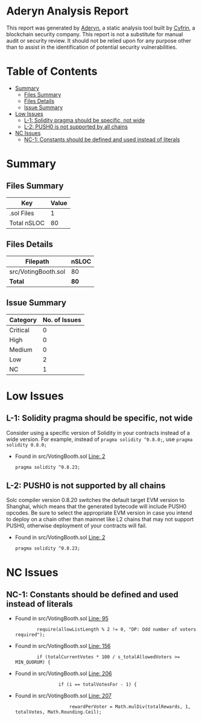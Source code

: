 # Aderyn Analysis Report

This report was generated by [Aderyn](https://github.com/Cyfrin/aderyn), a static analysis tool built by [Cyfrin](https://cyfrin.io), a blockchain security company. This report is not a substitute for manual audit or security review. It should not be relied upon for any purpose other than to assist in the identification of potential security vulnerabilities.
# Table of Contents

- [Summary](#summary)
  - [Files Summary](#files-summary)
  - [Files Details](#files-details)
  - [Issue Summary](#issue-summary)
- [Low Issues](#low-issues)
  - [L-1: Solidity pragma should be specific, not wide](#l-1-solidity-pragma-should-be-specific-not-wide)
  - [L-2: PUSH0 is not supported by all chains](#l-2-push0-is-not-supported-by-all-chains)
- [NC Issues](#nc-issues)
  - [NC-1: Constants should be defined and used instead of literals](#nc-1-constants-should-be-defined-and-used-instead-of-literals)


# Summary

## Files Summary

| Key | Value |
| --- | --- |
| .sol Files | 1 |
| Total nSLOC | 80 |


## Files Details

| Filepath | nSLOC |
| --- | --- |
| src/VotingBooth.sol | 80 |
| **Total** | **80** |


## Issue Summary

| Category | No. of Issues |
| --- | --- |
| Critical | 0 |
| High | 0 |
| Medium | 0 |
| Low | 2 |
| NC | 1 |


# Low Issues

## L-1: Solidity pragma should be specific, not wide

Consider using a specific version of Solidity in your contracts instead of a wide version. For example, instead of `pragma solidity ^0.8.0;`, use `pragma solidity 0.8.0;`

- Found in src/VotingBooth.sol [Line: 2](src/VotingBooth.sol#L2)

	```solidity
	pragma solidity ^0.8.23;
	```



## L-2: PUSH0 is not supported by all chains

Solc compiler version 0.8.20 switches the default target EVM version to Shanghai, which means that the generated bytecode will include PUSH0 opcodes. Be sure to select the appropriate EVM version in case you intend to deploy on a chain other than mainnet like L2 chains that may not support PUSH0, otherwise deployment of your contracts will fail.

- Found in src/VotingBooth.sol [Line: 2](src/VotingBooth.sol#L2)

	```solidity
	pragma solidity ^0.8.23;
	```



# NC Issues

## NC-1: Constants should be defined and used instead of literals



- Found in src/VotingBooth.sol [Line: 95](src/VotingBooth.sol#L95)

	```solidity
	        require(allowListLength % 2 != 0, "DP: Odd number of voters required");
	```

- Found in src/VotingBooth.sol [Line: 156](src/VotingBooth.sol#L156)

	```solidity
	        if (totalCurrentVotes * 100 / s_totalAllowedVoters >= MIN_QUORUM) {
	```

- Found in src/VotingBooth.sol [Line: 206](src/VotingBooth.sol#L206)

	```solidity
	                if (i == totalVotesFor - 1) {
	```

- Found in src/VotingBooth.sol [Line: 207](src/VotingBooth.sol#L207)

	```solidity
	                    rewardPerVoter = Math.mulDiv(totalRewards, 1, totalVotes, Math.Rounding.Ceil);
	```



